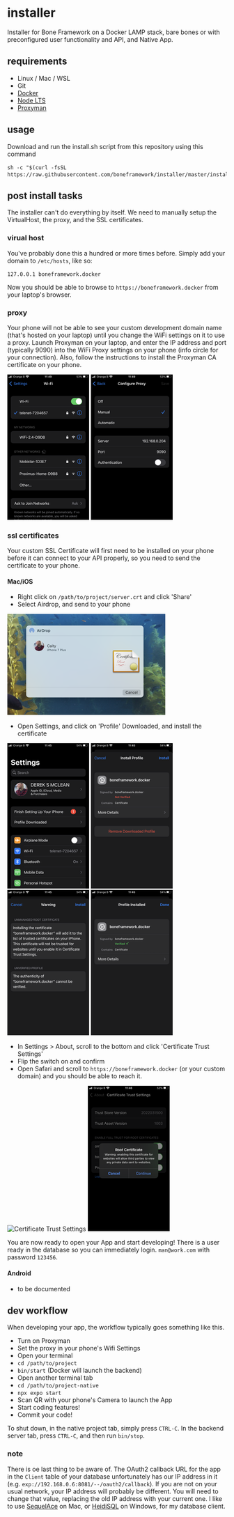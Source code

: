 # installer
Installer for Bone Framework on a Docker LAMP stack, bare bones or with preconfigured user functionality and API, and 
Native App. 
## requirements
- Linux / Mac / WSL
- Git
- [Docker](https://www.docker.com/)
- [Node LTS](https://github.com/nvm-sh/nvm)
- [Proxyman](https://proxyman.io/)
## usage
Download and run the install.sh script from this repository using this command
```
sh -c "$(curl -fsSL https://raw.githubusercontent.com/boneframework/installer/master/install.sh)"
```
## post install tasks
The installer can't do everything by itself. We need to manually setup the VirtualHost, the proxy, and the SSL certificates.

### virual host
You've probably done this a hundred or more times before. Simply add your domain to `/etc/hosts`, like so:
```
127.0.0.1 boneframework.docker
```
Now you should be able to browse to `https://boneframework.docker` from your laptop's browser.
### proxy
Your phone will not be able to see your custom development domain name (that's hosted on your laptop) until you change the 
WiFi settings on it to use a proxy. Launch Proxyman on your laptop, and enter the IP address and port (typically 9090)
into the WiFi Proxy settings on your phone (info circle for your connection). Also, follow the instructions to install the Proxyman CA certificate on your
phone.

![Proxy](https://github.com/boneframework/.github/blob/master/profile/installer/proxy.PNG?raw=true) ![Proxy Settings](https://github.com/boneframework/.github/blob/master/profile/installer/proxy2.PNG?raw=true)

### ssl certificates
Your custom SSL Certificate will first need to be installed on your phone before it can connect to your API properly, so 
you need to send the certificate to your phone.
#### Mac/iOS
- Right click on `/path/to/project/server.crt` and click 'Share'
- Select Airdrop, and send to your phone
 
![Airdrop](https://github.com/boneframework/.github/blob/master/profile/installer/1_airdrop.png?raw=true)

- Open Settings, and click on 'Profile' Downloaded, and install the certificate

![Airdrop](https://github.com/boneframework/.github/blob/master/profile/installer/2_profile_downloaded.PNG?raw=true)   ![Downloaded](https://github.com/boneframework/.github/blob/master/profile/installer/3_install_profile.png?raw=true)   ![Confirm](https://github.com/boneframework/.github/blob/master/profile/installer/4_confirm.PNG?raw=true)   ![Installed](https://github.com/boneframework/.github/blob/master/profile/installer/5_installed.PNG?raw=true)

- In Settings > About, scroll to the bottom and click 'Certificate Trust Settings'
- Flip the switch on and confirm 
- Open Safari and scroll to `https://boneframework.docker` (or your custom domain) and you should be able to reach it.

![Certificate Trust Settings](https://github.com/boneframework/.github/blob/master/profile/installer/6_certificate_trust_settings.PNG?raw=true)  ![Trust Certificate](https://github.com/boneframework/.github/blob/master/profile/installer/7_trust_certificate.PNG?raw=true)

You are now ready to open your App and start developing! There is a user ready in the database so you can immediately 
login. `man@work.com` with password `123456`.

#### Android
- to be documented

## dev workflow
When developing your app, the workflow typically goes something like this.
- Turn on Proxyman
- Set the proxy in your phone's Wifi Settings
- Open your terminal
- `cd /path/to/project`
- `bin/start` (Docker will launch the backend)
- Open another terminal tab
- `cd /path/to/project-native`
- `npx expo start`
- Scan QR with your phone's Camera to launch the App
- Start coding features!
- Commit your code!

To shut down, in the native project tab, simply press `CTRL-C`. In the backend server tab, press `CTRL-C`,
and then run `bin/stop`.

### note
There is oe last thing to be aware of. The OAuth2 callback URL for the app in the `Client` table of 
your database unfortunately has our IP address in it (e.g. `exp://192.168.0.6:8081/--/oauth2/callback`). If you are not 
on your usual network, your IP address will probably be different. You will need to change that value, replacing the old 
IP address with your current one. I like to use [SequelAce](https://github.com/Sequel-Ace/Sequel-Ace) on Mac, or 
[HeidiSQL](https://www.heidisql.com/) on Windows, for my database client.
